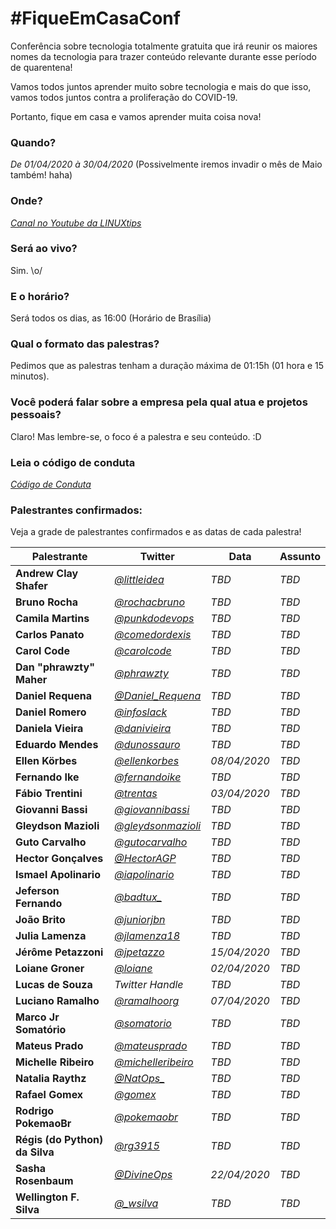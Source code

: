 # #FiqueEmCasaConf

Conferência sobre tecnologia totalmente gratuita que irá reunir os maiores nomes da tecnologia para trazer conteúdo relevante durante esse período de quarentena!

Vamos todos juntos aprender muito sobre tecnologia e mais do que isso, vamos todos juntos contra a proliferação do COVID-19.

Portanto, fique em casa e vamos aprender muita coisa nova!

### Quando? 
*De 01/04/2020 à 30/04/2020* (Possivelmente iremos invadir o mês de Maio também! haha)

### Onde?
*[Canal no Youtube da LINUXtips](https://youtube.com/linuxtips)*

### Será ao vivo?
Sim. \o/

### E o horário?
Será todos os dias, as 16:00 (Horário de Brasília)

### Qual o formato das palestras?
Pedimos que as palestras tenham a duração máxima de 01:15h (01 hora e 15 minutos).

### Você poderá falar sobre a empresa pela qual atua e projetos pessoais?
Claro! Mas lembre-se, o foco é a palestra e seu conteúdo. :D

### Leia o código de conduta
*[Código de Conduta](https://github.com/linuxtips/FiqueEmCasaConf/blob/master/codigodeconduta.md)*

### Palestrantes confirmados:
Veja a grade de palestrantes confirmados e as datas de cada palestra!

Palestrante | Twitter | Data | Assunto
--- | --- | --- | --
**Andrew Clay Shafer** | *[@littleidea](https://twitter.com/littleidea)* | *TBD* | *TBD*
**Bruno Rocha** | *[@rochacbruno](https://twitter.com/rochacbruno)* | *TBD* | *TBD*
**Camila Martins** | *[@punkdodevops](https://twitter.com/punkdodevops)* | *TBD* | *TBD*
**Carlos Panato** | *[@comedordexis](https://twitter.com/comedordexis)* | *TBD* | *TBD*
**Carol Code** | *[@carolcode](https://twitter.com/carolcode)* | *TBD* | *TBD*
**Dan "phrawzty" Maher** | *[@phrawzty](https://twitter.com/phrawzty)* | *TBD* | *TBD*
**Daniel Requena** | *[@Daniel_Requena](https://twitter.com/Daniel_Requena)* | *TBD* | *TBD*
**Daniel Romero** | *[@infoslack](https://twitter.com/infoslack)* | *TBD* | *TBD*
**Daniela Vieira** | *[@danivieira](https://twitter.com/danivieira)* | *TBD* | *TBD*
**Eduardo Mendes** | *[@dunossauro](https://twitter.com/dunossauro)* | *TBD* | *TBD*
**Ellen Körbes** | *[@ellenkorbes](https://twitter.com/ellenkorbes)* | *08/04/2020* | *TBD*
**Fernando Ike** | *[@fernandoike](https://twitter.com/fernandoike)* | *TBD* | *TBD*
**Fábio Trentini** | *[@trentas](https://twitter.com/trentas)* | *03/04/2020* | *TBD*
**Giovanni Bassi** | *[@giovannibassi](https://twitter.com/giovannibassi)* | *TBD* | *TBD*
**Gleydson Mazioli** | *[@gleydsonmazioli](https://twitter.com/gleydsonmazioli)* | *TBD* | *TBD*
**Guto Carvalho** | *[@gutocarvalho](https://twitter.com/gutocarvalho)* | *TBD* | *TBD*
**Hector Gonçalves** | *[@HectorAGP](https://twitter.com/HectorAGP)* | *TBD* | *TBD*
**Ismael Apolinario** | *[@iapolinario](https://twitter.com/iapolinario)* | *TBD* | *TBD*
**Jeferson Fernando** | *[@badtux_](https://twitter.com/badtux_)* | *TBD* | *TBD*
**João Brito** | *[@juniorjbn](https://twitter.com/juniorjbn)* | *TBD* | *TBD*
**Julia Lamenza** | *[@jlamenza18](https://twitter.com/jlamenza18)* | *TBD* | *TBD*
**Jérôme Petazzoni** | *[@jpetazzo](https://twitter.com/jpetazzo)* | *15/04/2020* | *TBD*
**Loiane Groner** | *[@loiane](https://twitter.com/loiane)* | *02/04/2020* | *TBD*
**Lucas de Souza** | *Twitter Handle* | *TBD* | *TBD*
**Luciano Ramalho** | *[@ramalhoorg](https://twitter.com/ramalhoorg)* | *07/04/2020* | *TBD*
**Marco Jr Somatório** | *[@somatorio](https://twitter.com/somatorio)* | *TBD* | *TBD*
**Mateus Prado** | *[@mateusprado](https://twitter.com/mateusprado)* | *TBD* | *TBD*
**Michelle Ribeiro** | *[@michelleribeiro](https://twitter.com/michelleribeiro)* | *TBD* | *TBD*
**Natalia Raythz** | *[@NatOps_](https://twitter.com/NatOps_)* | *TBD* | *TBD*
**Rafael Gomex** | *[@gomex](https://twitter.com/gomex)* | *TBD* | *TBD*
**Rodrigo PokemaoBr** | *[@pokemaobr](https://twitter.com/pokemaobr)* | *TBD* | *TBD*
**Régis (do Python) da Silva** | *[@rg3915](https://twitter.com/rg3915)* | *TBD* | *TBD*
**Sasha Rosenbaum** | *[@DivineOps](https://twitter.com/DivineOps)* | *22/04/2020* | *TBD*
**Wellington F. Silva** | *[@_wsilva](https://twitter.com/_wsilva)* | *TBD* | *TBD*